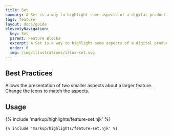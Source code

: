 ```yaml
---
title: Set
summary: A Set is a way to highlight some aspects of a digital product. 
tags: feature
layout: docs/guide
eleventyNavigation:
  key: Set
  parent: Feature Blocks
  excerpt: A Set is a way to highlight some aspects of a digital product.
  order: 6
  img: /img/illustrations/illus-set.svg
---
```


## Best Practices

Allows the presentation of two smaller aspects about a larger feature. Change the icons to match the aspects.

## Usage

{% include 'markup/highlights/feature-set.njk' %}

``` html
{% include 'markup/highlights/feature-set.njk' %}
```
